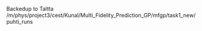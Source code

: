 Backedup to Taltta /m/phys/project3/cest/Kunal/Multi_Fidelity_Prediction_GP/mfgp/task1_new/puhti_runs

